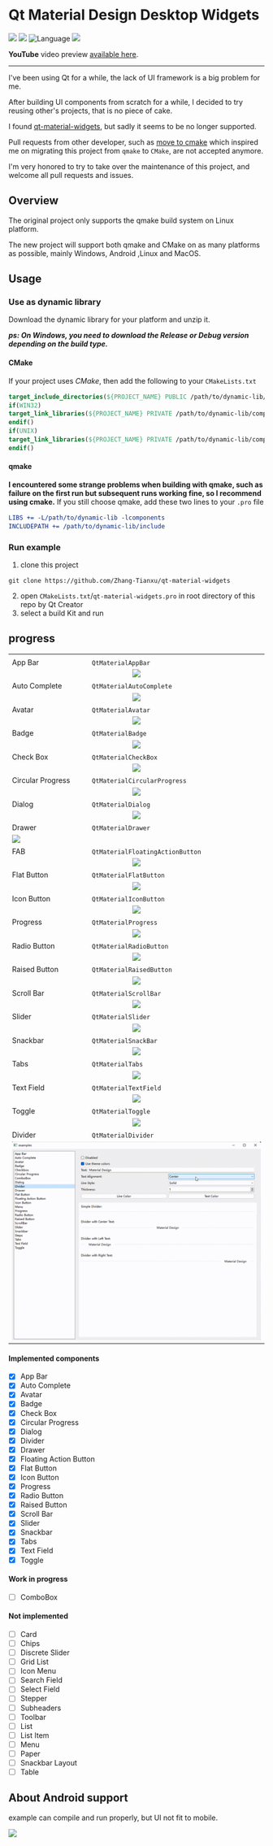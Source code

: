 # Qt Material Design Desktop Widgets 

![](https://img.shields.io/badge/Qt-6-green)&nbsp;![](https://img.shields.io/badge/CMake_QMake-red)&nbsp;![Language](https://img.shields.io/badge/language-c++-brightgreen.svg)&nbsp;![](https://img.shields.io/badge/tested_on-windows_ubuntu-blue)

**YouTube** video preview [available here](http://www.youtube.com/watch?v=21UMeNVBPU4).

---

I've been using Qt for a while, the lack of UI framework is a big problem for me.

After building UI components from scratch for a while, I decided to try reusing other's projects, that is no piece of cake.

I found [qt-material-widgets](https://github.com/laserpants/qt-material-widgets), but sadly it seems to be no longer supported.

Pull requests from other developer, such as [move to cmake](https://github.com/laserpants/qt-material-widgets/pull/50) which inspired me on migrating this project from `qmake` to `CMake`, are not accepted anymore.

I'm very honored to try to take over the maintenance of this project, and welcome all pull requests and issues.

## Overview

The original project only supports the qmake build system on Linux platform.

The new project will support both qmake and CMake on as many platforms as possible, mainly Windows, Android ,Linux and MacOS.


## Usage

### Use as dynamic library

Download the dynamic library for your platform and unzip it.

***ps: On Windows, you need to download the Release or Debug version depending on the build type.***

#### CMake

If your project uses *CMake*, then add the following to your `CMakeLists.txt`

```cmake
target_include_directories(${PROJECT_NAME} PUBLIC /path/to/dynamic-lib/include/)
if(WIN32)
target_link_libraries(${PROJECT_NAME} PRIVATE /path/to/dynamic-lib/components.lib)
endif()
if(UNIX)
target_link_libraries(${PROJECT_NAME} PRIVATE /path/to/dynamic-lib/components.so)
endif()
```

#### qmake

**I encountered some strange problems when building with qmake, such as failure on the first run but subsequent runs working fine, so I recommend using cmake.** If you still choose qmake, add these two lines to your `.pro` file

```cmake
LIBS += -L/path/to/dynamic-lib -lcomponents
INCLUDEPATH += /path/to/dynamic-lib/include
```

### Run example

1. clone this project

```
git clone https://github.com/Zhang-Tianxu/qt-material-widgets
```

2. open `CMakeLists.txt`/`qt-material-widgets.pro` in root directory of this repo by Qt Creator
3. select a build Kit and run

## progress

<table>
  <tbody>
    <tr>
      <td colspan="2" align="center"></td>
    </tr>
    <tr>
      <td>
        App Bar
      </td>
      <td>
        <code>QtMaterialAppBar</code>
      </td>
    </tr>
    <tr>
      <td colspan="2" align="center">
        <img src="gifs/appbar.gif" />
      </td>
    </tr>
    <tr>
      <td>
        Auto Complete
      </td>
      <td>
        <code>QtMaterialAutoComplete</code>
      </td>
    </tr>
    <tr>
      <td colspan="2" align="center">
        <img src="gifs/autocomplete.gif" />
      </td>
    </tr>
    <tr>
      <td>
        Avatar
      </td>
      <td>
        <code>QtMaterialAvatar</code>
      </td>
    </tr>
    <tr>
      <td colspan="2" align="center">
        <img src="gifs/avatar.gif" />
      </td>
    </tr>
    <tr>
      <td>
        Badge
      </td>
      <td>
        <code>QtMaterialBadge</code>
      </td>
    </tr>
    <tr>
      <td colspan="2" align="center">
        <img src="gifs/badge.gif" />
      </td>
    </tr>
    <tr>
      <td>
        Check Box
      </td>
      <td>
        <code>QtMaterialCheckBox</code>
      </td>
    </tr>
    <tr>
      <td colspan="2" align="center">
        <img src="gifs/checkbox.gif" />
      </td>
    </tr>
    <tr>
      <td>
        Circular Progress
      </td>
      <td>
        <code>QtMaterialCircularProgress</code>
      </td>
    </tr>
    <tr>
      <td colspan="2" align="center">
        <img src="gifs/circularprogress.gif" />
      </td>
    </tr>
    <tr>
      <td>
        Dialog
      </td>
      <td>
        <code>QtMaterialDialog</code>
      </td>
    </tr>
    <tr>
      <td colspan="2" align="center">
        <img src="gifs/dialog.gif" />
      </td>
    </tr>
    <tr>
      <td>
        Drawer
      </td>
      <td>
        <code>QtMaterialDrawer</code>
      </td>
    </tr>
    <tr>
      <td colspan="2">
        <img src="gifs/drawer.gif" />
      </td>
    </tr>
    <tr>
      <td>
        FAB
      </td>
      <td>
        <code>QtMaterialFloatingActionButton</code>
      </td>
    </tr>
    <tr>
      <td colspan="2" align="center">
        <img src="gifs/fab.gif" />
      </td>
    </tr>
    <tr>
      <td>
        Flat Button
      </td>
      <td>
        <code>QtMaterialFlatButton</code>
      </td>
    </tr>
    <tr>
      <td colspan="2" align="center">
        <img src="gifs/flatbutton.gif" />
      </td>
    </tr>
    <tr>
      <td>
        Icon Button
      </td>
      <td>
        <code>QtMaterialIconButton</code>
      </td>
    </tr>
    <tr>
      <td colspan="2" align="center">
        <img src="gifs/iconbutton.gif" />
      </td>
    </tr>
    <tr>
      <td>
        Progress
      </td>
      <td>
        <code>QtMaterialProgress</code>
      </td>
    </tr>
    <tr>
      <td colspan="2" align="center">
        <img src="gifs/progress.gif" />
      </td>
    </tr>
    <tr>
      <td>
        Radio Button
      </td>
      <td>
        <code>QtMaterialRadioButton</code>
      </td>
    </tr>
    <tr>
      <td colspan="2" align="center">
        <img src="gifs/radiobutton.gif" />
      </td>
    </tr>
    <tr>
      <td>
        Raised Button
      </td>
      <td>
        <code>QtMaterialRaisedButton</code>
      </td>
    </tr>
    <tr>
      <td colspan="2" align="center">
        <img src="gifs/raisedbutton.gif" />
      </td>
    </tr>
    <tr>
      <td>
        Scroll Bar
      </td>
      <td>
        <code>QtMaterialScrollBar</code>
      </td>
    </tr>
    <tr>
      <td colspan="2" align="center">
        <img src="gifs/scrollbar.gif" />
      </td>
    </tr>
    <tr>
      <td>
        Slider
      </td>
      <td>
        <code>QtMaterialSlider</code>
      </td>
    </tr>
    <tr>
      <td colspan="2" align="center">
        <img src="gifs/slider.gif" />
      </td>
    </tr>
    <tr>
      <td>
        Snackbar
      </td>
      <td>
        <code>QtMaterialSnackBar</code>
      </td>
    </tr>
    <tr>
      <td colspan="2" align="center">
        <img src="gifs/snackbar.gif" />
      </td>
    </tr>
    <tr>
      <td>
        Tabs
      </td>
      <td>
        <code>QtMaterialTabs</code>
      </td>
    </tr>
    <tr>
      <td colspan="2" align="center">
        <img src="gifs/tabs.gif" />
      </td>
    </tr>
    <tr>
      <td>
        Text Field
      </td>
      <td>
        <code>QtMaterialTextField</code>
      </td>
    </tr>
    <tr>
      <td colspan="2" align="center">
        <img src="gifs/textfield.gif" />
      </td>
    </tr>
    <tr>
      <td>
        Toggle
      </td>
      <td>
        <code>QtMaterialToggle</code>
      </td>
    </tr>
    <tr>
      <td colspan="2" align="center">
        <img src="gifs/toggle.gif" />
      </td>
    </tr>
    <tr>
      <td>
        Divider
      </td>
      <td>
        <code>QtMaterialDivider</code>
      </td>
    </tr>
    <tr>
      <td colspan="2" align="center">
        <img src="gifs/divider.gif" />
      </td>
    </tr>
  </tbody>
</table>

#### Implemented components

- [x] App Bar
- [x] Auto Complete
- [x] Avatar
- [x] Badge
- [x] Check Box
- [x] Circular Progress
- [x] Dialog
- [x] Divider
- [x] Drawer
- [x] Floating Action Button
- [x] Flat Button
- [x] Icon Button
- [x] Progress
- [x] Radio Button
- [x] Raised Button
- [x] Scroll Bar
- [x] Slider
- [x] Snackbar
- [x] Tabs
- [x] Text Field
- [x] Toggle

#### Work in progress

- [ ] ComboBox

#### Not implemented 

- [ ] Card
- [ ] Chips
- [ ] Discrete Slider
- [ ] Grid List
- [ ] Icon Menu
- [ ] Search Field
- [ ] Select Field
- [ ] Stepper
- [ ] Subheaders
- [ ] Toolbar
- [ ] List
- [ ] List Item
- [ ] Menu
- [ ] Paper
- [ ] Snackbar Layout
- [ ] Table

## About Android support

example can compile and run properly, but UI not fit to mobile.

<img style="width:400px;text-align:center;" src="https://github.com/Zhang-Tianxu/qt-material-widgets/assets/19359257/db116687-3dc3-445f-b41b-3e2594cf0d48" />

